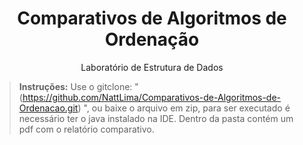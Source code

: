 <h1 align="center">Comparativos de Algoritmos de Ordenação</h1>
<p align="center">Laboratório de Estrutura de Dados</p>

> **Instruções:** Use o gitclone: "(https://github.com/NattLima/Comparativos-de-Algoritmos-de-Ordenacao.git) ", ou baixe o arquivo em zip, para ser executado é necessário ter o java instalado na IDE. Dentro da pasta contém um pdf com o relatório comparativo. 
